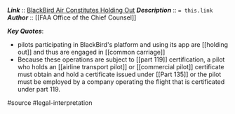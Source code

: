 ***Link***      :: [BlackBird Air Constitutes Holding Out](https://download.aopa.org/advocacy/2019/1219-blackbird%20letter.pdf)
***Description***      :: `= this.link`
***Author*** :: [[FAA Office of the Chief Counsel]]

***Key Quotes***:
* pilots participating in BlackBird's platform and using its app are [[holding out]] and thus are engaged in [[common carriage]]
* Because these operations are subject to [[part 119]] certification, a pilot who holds an [[airline transport pilot]] or [[commercial pilot]] certificate must obtain and hold a certificate issued under [[Part 135]] or the pilot must be employed by a company operating the flight that is certificated under part 119.

#source #legal-interpretation 